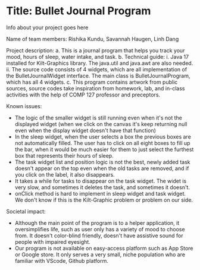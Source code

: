 # Title: Bullet Journal Program

Info about your project goes here

Name of team members: Rishika Kundu, Savannah Haugen, Linh Dang

Project description: 
a. This is a journal program that helps you track your mood, hours of sleep, water intake, and task.
b. Technical guide: 
    i. Java 17 installed for Kilt-Graphics library. The java.util and java.awt are also needed. 
    ii. The source code consists of 4 widgets, which are all implementation of the BulletJournalWidget interface. The main class is BulletJournalProgram, which has all 4 widgets.
c. This program contains artwork from public sources, source codes take inspiration from homework, lab, and in-class activities with the help of COMP 127 professor and preceptors.

Known issues:
- The logic of the smaller widget is still running even when it's not the displayed widget (when we click on the canvas it's keep returning null even when the display widget doesn't have that function)
- In the sleep widget, when the user selects a box the previous boxes are not automatically filled. The user has to click on all eight boxes to fill up the bar, when it would be much easier for them to just select the furthest box that represents their hours of sleep. 
- The task widget list and position logic is not the best, newly added task doesn't appear on the top even when the old tasks are removed, and if you click on the label, it also disappears.
- It takes a while for tasks to disappear on the task widget. The widet is very slow, and sometimes it deletes the task, and sometimes it doesn't. 
- onClick method is hard to implement in sleep widget and task widget. We don't know if this is the Kilt-Graphic problem or problem on our side.


Societal impact: 
- Although the main point of the program is to a helper application, it oversimplifies life, such as user only has a variety of mood to choose from. It doesn't color-blind friendly, doesn't have assistive sound for people with impaired eyesight.  
- Our program is not available on easy-access platform such as App Store or Google store. It only serves a very small, niche population who are familiar with VScode, Github platform.



